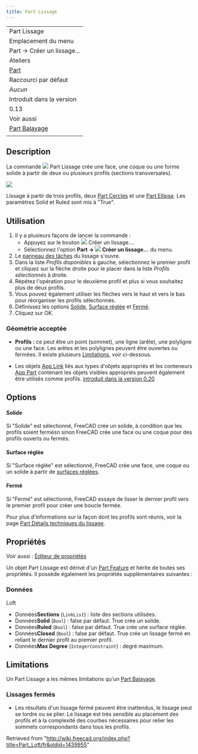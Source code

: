 ```yaml
---
title: Part Lissage
---
```

|  |
| --- |
| Part Lissage |
| Emplacement du menu |
| Part → Créer un lissage... |
| Ateliers |
| [Part](/Part_Workbench/fr "Part Workbench/fr") |
| Raccourci par défaut |
| *Aucun* |
| Introduit dans la version |
| 0.13 |
| Voir aussi |
| [Part Balayage](/Part_Sweep/fr "Part Sweep/fr") |
|  |

## Description

La commande ![](/images/Part_Loft.svg) Part Lissage crée une face, une coque ou une forme solide à partir de deux ou plusieurs profils (sections transversales).

![](/images/Part_Loft_solid_ruled_from3profiles_example_FreeCAD_0_13.jpg)

Lissage à partir de trois profils, deux [Part Cercles](/Part_Circle/fr "Part Circle/fr") et une [Part Ellipse](/Part_Ellipse/fr "Part Ellipse/fr"). Les paramètres Solid et Ruled sont mis à "True".

## Utilisation

1. Il y a plusieurs façons de lancer la commande :
   * Appuyez sur le bouton ![](/images/Part_Loft.svg) Créer un lissage....
   * Sélectionnez l'option **Part → ![](/images/Part_Loft.svg) Créer un lissage...** du menu.
2. Le [panneau des tâches](/Task_panel/fr "Task panel/fr") du lissage s'ouvre.
3. Dans la liste *Profils disponibles* à gauche, sélectionnez le premier profil et cliquez sur la flèche droite pour le placer dans la liste *Profils sélectionnés* à droite.
4. Répétez l'opération pour le deuxième profil et plus si vous souhaitez plus de deux profils.
5. Vous pouvez également utiliser les flèches vers le haut et vers le bas pour réorganiser les profils sélectionnés.
6. Définissez les options [Solide](#Données), [Surface réglée](#Données) et [Fermé](#Données).
7. Cliquez sur OK.

### Géométrie acceptée

* **Profils :** ce peut être un point (sommet), une ligne (arête), une polyligne ou une face. Les arêtes et les polylignes peuvent être ouvertes ou fermées. Il existe plusieurs [Limitations](#Limitations), voir ci-dessous.

* Les objets [App Link](/App_Link/fr "App Link/fr") liés aux types d'objets appropriés et les conteneurs [App Part](/App_Part/fr "App Part/fr") contenant les objets visibles appropriés peuvent également être utilisés comme profils. [introduit dans la version 0.20](/Release_notes_0.20/fr "Release notes 0.20/fr")

## Options

#### Solide

Si "Solide" est sélectionné, FreeCAD crée un solide, à condition que les profils soient fermésn sinon FreeCAD crée une face ou une coque pour des profils ouverts ou fermés.

#### Surface réglée

Si "Surface réglée" est sélectionné, FreeCAD crée une face, une coque ou un solide à partir de [surfaces réglées](https://fr.wikipedia.org/wiki/Surface_r%C3%A9gl%C3%A9e).

#### Fermé

Si "Fermé" est sélectionné, FreeCAD essaye de lisser le dernier profil vers le premier profil pour créer une boucle fermée.

Pour plus d'informations sur la façon dont les profils sont réunis, voir la page [Part Détails techniques du lissage](/Part_Loft_Technical_Details/fr "Part Loft Technical Details/fr").

## Propriétés

Voir aussi : [Éditeur de propriétés](/Property_editor/fr "Property editor/fr")

Un objet Part Lissage est dérivé d'un [Part Feature](/Part_Feature/fr "Part Feature/fr") et hérite de toutes ses propriétés. Il possède également les propriétés supplémentaires suivantes :

### Données

Loft

* Données**Sections** (`LinkList`) : liste des sections utilisées.
* Données**Solid** (`Bool`) : false par défaut. True crée un solide.
* Données**Ruled** (`Bool`) : false par défaut. True crée une surface réglée.
* Données**Closed** (`Bool`) : false par défaut. True crée un lissage fermé en reliant le dernier profil au premier profil.
* Données**Max Degree** (`IntegerConstraint`) : degré maximum.

## Limitations

Un Part Lissage a les mêmes limitations qu'un [Part Balayage](/Part_Sweep/fr#Limitations "Part Sweep/fr").

### Lissages fermés

* Les résultats d'un lissage fermé peuvent être inattendus, le lissage peut se tordre ou se plier. Le lissage est très sensible au placement des profils et à la complexité des courbes nécessaires pour relier les sommets correspondants dans tous les profils.

Retrieved from "<http://wiki.freecad.org/index.php?title=Part_Loft/fr&oldid=1439955>"